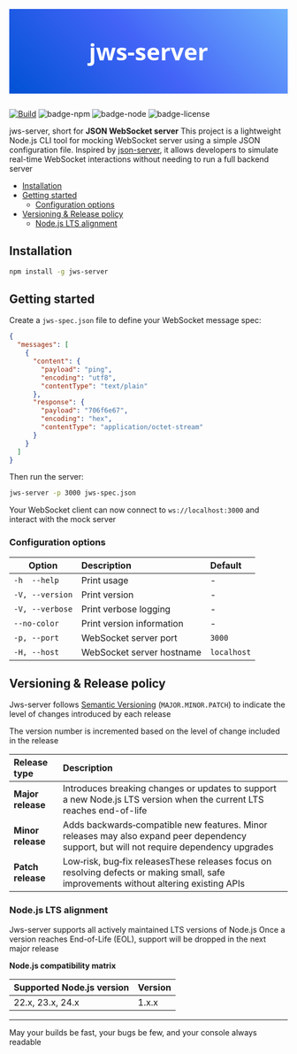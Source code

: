 <h1 style="
  text-align: center;
  font-size: 3em;
  font-weight: bold;
  padding: 3rem;
  color: white;
  background: linear-gradient(45deg, #0052D4, #4364F7, #6FB1FC);
  font-family: 'Segoe UI', sans-serif;
">
  jws-server
</h1>

[![Build](https://github.com/AshnaWiar/jws-server/actions/workflows/build.yml/badge.svg)](https://github.com/AshnaWiar/jws-server/actions/workflows/build.yml)
![badge-npm]
![badge-node]
![badge-license]

jws-server, short for **JSON WebSocket server** This project is a lightweight Node.js CLI tool for mocking WebSocket
server using a simple JSON configuration file. Inspired by [json-server], it allows developers to simulate
real-time WebSocket interactions without needing to run a full backend server <br>

<!-- TOC -->
  * [Installation](#installation)
  * [Getting started](#getting-started)
    * [Configuration options](#configuration-options)
  * [Versioning & Release policy](#versioning--release-policy)
    * [Node.js LTS alignment](#nodejs-lts-alignment)
<!-- TOC -->

## Installation

```bash
npm install -g jws-server
```

## Getting started

Create a `jws-spec.json` file to define your WebSocket message spec:

```json
{
  "messages": [
    {
      "content": {
        "payload": "ping",
        "encoding": "utf8",
        "contentType": "text/plain"
      },
      "response": {
        "payload": "706f6e67",
        "encoding": "hex",
        "contentType": "application/octet-stream"
      }
    }
  ]
}
```

Then run the server:

```bash
jws-server -p 3000 jws-spec.json
```

Your WebSocket client can now connect to `ws://localhost:3000` and interact with the mock server

### Configuration options

| Option          | Description               | Default     |
|-----------------|:--------------------------|:------------|
| `-h  --help`    | Print usage               | -           |
| `-V, --version` | Print version             | -           |
| `-V, --verbose` | Print verbose logging     | -           |
| `--no-color`    | Print version information | -           |
| `-p, --port`    | WebSocket server port     | `3000`      |
| `-H, --host`    | WebSocket server hostname | `localhost` |

## Versioning & Release policy

Jws-server follows [Semantic Versioning](https://semver.org/) (`MAJOR.MINOR.PATCH`) to indicate the level of changes
introduced by each release

The version number is incremented based on the level of change included in the release

| **Release type**  | **Description**                                                                                                                          |
|:------------------|:-----------------------------------------------------------------------------------------------------------------------------------------|
| **Major release** | Introduces breaking changes or updates to support a new Node.js LTS version when the current LTS reaches end-of-life                     |
| **Minor release** | Adds backwards‑compatible new features. Minor releases may also expand peer dependency support, but will not require dependency upgrades |
| **Patch release** | Low‑risk, bug‑fix releasesThese releases focus on resolving defects or making small, safe improvements without altering existing APIs    |

### Node.js LTS alignment

Jws-server supports all actively maintained LTS versions of Node.js
Once a version reaches End-of-Life (EOL), support will be dropped in the next major release

**Node.js compatibility matrix**

| Supported Node.js version | Version |
|---------------------------|---------|
| 22.x, 23.x, 24.x          | 1.x.x   |

---
May your builds be fast, your bugs be few, and your console always readable

[json-server]:      https://github.com/typicode/json-server

[badge-npm]:        https://img.shields.io/npm/v/jws-server?style=flat-square

[badge-node]:       https://img.shields.io/node/v/jws-server?style=flat-square

[badge-license]:    https://img.shields.io/badge/License-MIT-yellow.svg
